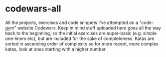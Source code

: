 # codewars-all

All the projects, exercises and code snippets I've attempted on a "code-gym" website Codewars. Keep in mind stuff uploaded here goes all the way back to the beginning, so the initial exercises are super-basic (e.g. simple one-liners etc), but are included for the sake of completeness. Katas are sorted in ascending order of complexity so for more recent, more complex katas, look at ones starting with a higher number.


